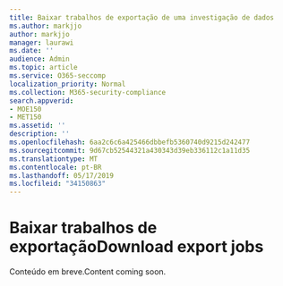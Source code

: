 ```yaml
---
title: Baixar trabalhos de exportação de uma investigação de dados
ms.author: markjjo
author: markjjo
manager: laurawi
ms.date: ''
audience: Admin
ms.topic: article
ms.service: O365-seccomp
localization_priority: Normal
ms.collection: M365-security-compliance
search.appverid:
- MOE150
- MET150
ms.assetid: ''
description: ''
ms.openlocfilehash: 6aa2c6c6a425466dbbefb5360740d9215d242477
ms.sourcegitcommit: 9d67cb52544321a430343d39eb336112c1a11d35
ms.translationtype: MT
ms.contentlocale: pt-BR
ms.lasthandoff: 05/17/2019
ms.locfileid: "34150863"
---
```

# <a name="download-export-jobs"></a><span data-ttu-id="b43fb-102">Baixar trabalhos de exportação</span><span class="sxs-lookup"><span data-stu-id="b43fb-102">Download export jobs</span></span>

<span data-ttu-id="b43fb-103">Conteúdo em breve.</span><span class="sxs-lookup"><span data-stu-id="b43fb-103">Content coming soon.</span></span>